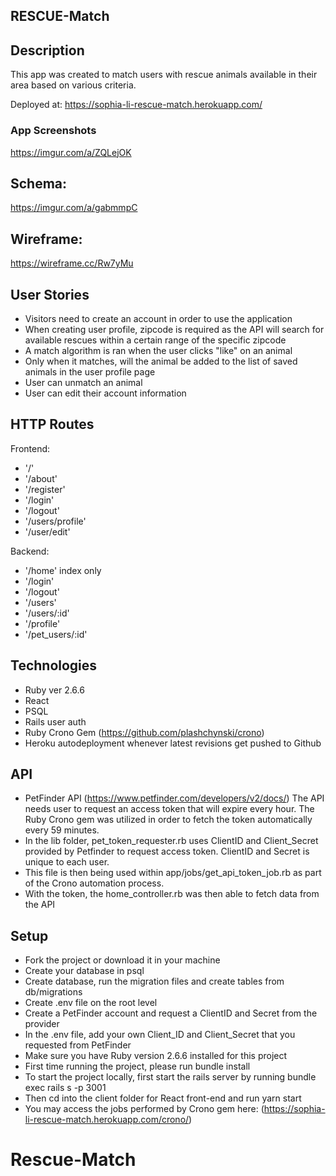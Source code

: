 ## RESCUE-Match

## Description
This app was created to match users with rescue animals available in their area based on various criteria. 

Deployed at: https://sophia-li-rescue-match.herokuapp.com/ 

### App Screenshots
https://imgur.com/a/ZQLejOK

## Schema:
https://imgur.com/a/gabmmpC


## Wireframe:
https://wireframe.cc/Rw7yMu


## User Stories
- Visitors need to create an account in order to use the application
- When creating user profile, zipcode is required as the API will search for available rescues within a certain range of the specific zipcode
- A match algorithm is ran when the user clicks "like" on an animal
- Only when it matches, will the animal be added to the list of saved animals in the user profile page
- User can unmatch an animal
- User can edit their account information

## HTTP Routes

Frontend:
- '/'
- '/about'
- '/register'
- '/login'
- '/logout'
- '/users/profile'
- '/user/edit'

Backend:
- '/home' index only
- '/login'
- '/logout'
- '/users'
- '/users/:id'
- '/profile'
- '/pet_users/:id'

## Technologies

- Ruby ver 2.6.6
- React
- PSQL
- Rails user auth
- Ruby Crono Gem (https://github.com/plashchynski/crono)
- Heroku autodeployment whenever latest revisions get pushed to Github

## API
- PetFinder API (https://www.petfinder.com/developers/v2/docs/)
The API needs user to request an access token that will expire every hour. The Ruby Crono gem was utilized in order to fetch the token automatically every 59 minutes.
- In the lib folder, pet_token_requester.rb uses ClientID and Client_Secret provided by Petfinder to request access token. ClientID and Secret is unique to each user.
- This file is then being used within app/jobs/get_api_token_job.rb as part of the Crono automation process.
- With the token, the home_controller.rb was then able to fetch data from the API

## Setup

- Fork the project or download it in your machine
- Create your database in psql
- Create database, run the migration files and create tables from db/migrations
- Create .env file on the root level
- Create a PetFinder account and request a ClientID and Secret from the provider
- In the .env file, add your own Client_ID and Client_Secret that you requested from PetFinder
- Make sure you have Ruby version 2.6.6 installed for this project
- First time running the project, please run bundle install
- To start the project locally, first start the rails server by running bundle exec rails s -p 3001
- Then cd into the client folder for React front-end and run yarn start
- You may access the jobs performed by Crono gem here: (https://sophia-li-rescue-match.herokuapp.com/crono/)


# Rescue-Match

